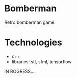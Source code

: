 # Bomberman
Retro bomberman game.

# Technologies
* c++
* libraries: stl, sfml, tensorflow


IN ROGRESS....
